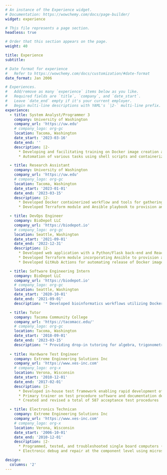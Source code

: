 ```yaml
---
# An instance of the Experience widget.
# Documentation: https://wowchemy.com/docs/page-builder/
widget: experience

# This file represents a page section.
headless: true

# Order that this section appears on the page.
weight: 40

title: Experience
subtitle:

# Date format for experience
#   Refer to https://wowchemy.com/docs/customization/#date-format
date_format: Jan 2006

# Experiences.
#   Add/remove as many `experience` items below as you like.
#   Required fields are `title`, `company`, and `date_start`.
#   Leave `date_end` empty if it's your current employer.
#   Begin multi-line descriptions with YAML's `|2-` multi-line prefix.
experience:
  - title: System Analyst/Programmer 3
    company: University of Washington
    company_url: 'https://uw.edu'
    # company_logo: org-gc
    location: Tacoma, Washington
    date_start: '2023-03-16'
    date_end: ''
    description: |2-
      * Developing and facilitating training on Docker image creation and containerized workflows using Biodepot-workflow-builder (Bwb)
      * Automation of various tasks using shell scripts and containerized microservices

  - title: Research Assistant
    company: University of Washington
    company_url: 'https://uw.edu'
    # company_logo: org-gc
    location: Tacoma, Washington
    date_start: '2023-01-01'
    date_end: '2023-03-15'
    description: |2-
      * Developed Docker containerized workflow and tools for gathering performance metrics to allow for cost analysis/budgeting of cloud infrastructure
      * Developed Terraform module and Ansible playbook to provision and configure infrastructure on IBM Cloud

  - title: DevOps Engineer
    company: BioDepot LLC
    company_url: 'https://biodepot.io'
    # company_logo: org-gc
    location: Seattle, Washington
    date_start: '2021-09-01'
    date_end: '2022-12-31'
    description: |2-
      * Developed web application with a Python/Flask back-end and React front-end to rapidly provision AWS EC2 instances for running Docker containerized bioinformatics workflows
      * Developed Terraform module incorporating Ansible to provision and configure remote servers on AWS
      * Developed GitHub Actions for automating release of Docker images

  - title: Software Engineering Intern
    company: BioDepot LLC
    company_url: 'https://biodepot.io'
    # company_logo: org-gc
    location: Seattle, Washington
    date_start: '2020-10-01'
    date_end: '2021-09-01'
    description: '* Developed bioinformatics workflows utilizing Docker containers and shell scripts'

  - title: Tutor
    company: Tacoma Community College
    company_url: 'https://tacomacc.edu/'
    # company_logo: org-gc
    location: Tacoma, Washington
    date_start: '2018-09-01'
    date_end: '2023-03-15'
    description: '* Providing drop-in tutoring for algebra, trigonometry, calculus, and computer science'
        
  - title: Hardware Test Engineer
    company: Extreme Engineering Solutions Inc
    company_url: 'https://www.xes-inc.com'
    # company_logo: org-x
    location: Verona, Wisconsin
    date_start: '2010-12-01'
    date_end: '2017-02-01'
    description: |2-
      * Developed in-house test framework enabling rapid development of functional and programming processing utilizing Linux, shell scripts, terminal macros, and batch scripts
      * Primary trainer on test procedure software and documentation development
      * Created and revised a total of 587 acceptance test procedures

  - title: Electronics Technican
    company: Extreme Engineering Solutions Inc
    company_url: 'https://www.xes-inc.com'
    # company_logo: org-x
    location: Verona, Wisconsin
    date_start: '2006-10-01'
    date_end: '2010-12-01'
    description: |2-
      * Programmed, tested, and troubleshooted single board computers (SBC) and systems
      * Electronic debug and repair at the component level using microscopes, oscilloscopes, and multimeters

design:
  columns: '2'
---
```

